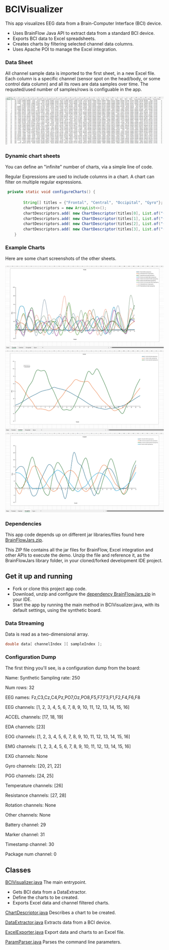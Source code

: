 # BCIVisualizer
This app visualizes EEG data from a Brain-Computer Interface (BCI) device.
- Uses BrainFlow Java API to extract data from a standard BCI device.
- Exports BCI data to Excel spreadsheets.
- Creates charts by filtering selected channel data columns.
- Uses Apache POI to manage the Excel integration.

### Data Sheet
All channel sample data is imported to the first sheet, in a new Excel file.
Each column is a specific channel (sensor spot on the head/body, or some control data column) and all its rows are data samples over time.
The requsted/used number of samples/rows is configuable in the app.

![Data Sheet](/doc/BCIVizualizer-data.png) 

### Dynamic chart sheets
You can define an "infinite" number of charts, via a simple line of code.

Regular Expressions are used to include columns in a chart.
A chart can filter on multiple regular expressions.

```Java
 private static void configureCharts() {

        String[] titles = {"Frontal", "Central", "Occipital", "Gyro"};
        chartDescriptors = new ArrayList<>();
        chartDescriptors.add( new ChartDescriptor(titles[0], List.of("(?i)^F.*$"), false, titles[0], SAMPLE_TITLE, VALUE_TITLE, MarkerStyle.DOT));
        chartDescriptors.add( new ChartDescriptor(titles[1], List.of("(?i)^C.*$"), false, titles[1], SAMPLE_TITLE, VALUE_TITLE, MarkerStyle.DOT));
        chartDescriptors.add( new ChartDescriptor(titles[2], List.of("(?i)^O.*$", "(?i)^PO.*$", "(?i)^Pz.*$"), false, titles[2], SAMPLE_TITLE, VALUE_TITLE, MarkerStyle.DOT));
        chartDescriptors.add( new ChartDescriptor(titles[3], List.of("(?i)^Gyro.*$"), false, titles[3], SAMPLE_TITLE, VALUE_TITLE, MarkerStyle.DOT));
    }
```

### Example Charts
Here are some chart screenshots of the other sheets.

![Frontal](/doc/BCIVizualizer-sheets-1.png)
![Central](/doc/BCIVizualizer-sheets-2.png)
![Occipital](/doc/BCIVizualizer-sheets-3.png)

### Dependencies
This app code depends up on different jar libraries/files found here [BrainFlowJars.zip](https://drive.google.com/file/d/124RQcCQjArB9xW4oa_1Qri9ljCv8JVuO/view?usp=drive_link).

This ZIP file contains all the jar files for BrainFlow, Excel integration and other APIs to execute the demo.
Unzip the file and reference it, as the BrainFlowJars library folder, in your cloned/forked development IDE project.

## Get it up and running
- Fork or clone this project app code.
- Download, unzip and configure the [dependency BrainFlowJars.zip](#dependencies) in your IDE.
- Start the app by running the main method in BCIVisualizer.java, with its default settings, using the synthetic board.

### Data Streaming
Data is read as a two-dimensional array.
```Java
double data[ channelIndex ][ sampleIndex ];
```

### Configuration Dump
The first thing you'll see, is a configuration dump from the board:

Name: Synthetic
Sampling rate: 250

Num rows: 32

EEG names: Fz,C3,Cz,C4,Pz,PO7,Oz,PO8,F5,F7,F3,F1,F2,F4,F6,F8

EEG channels: [1, 2, 3, 4, 5, 6, 7, 8, 9, 10, 11, 12, 13, 14, 15, 16]

ACCEL channels: [17, 18, 19]

EDA channels: [23]

EOG channels: [1, 2, 3, 4, 5, 6, 7, 8, 9, 10, 11, 12, 13, 14, 15, 16]

EMG channels: [1, 2, 3, 4, 5, 6, 7, 8, 9, 10, 11, 12, 13, 14, 15, 16]

EXG channels: None

Gyro channels: [20, 21, 22]

PGG channels: [24, 25]

Temperature channels: [26]

Resistance channels: [27, 28]

Rotation channels: None

Other channels: None

Battery channel: 29

Marker channel: 31

Timestamp channel: 30

Package num channel: 0

## Classes
[BCIVisualizer.java](BCIVisualizer.java)
The main entrypoint. 
- Gets BCI data from a DataExtractor.
- Define the charts to be created.
- Exports Excel data and channel filtered charts.

[ChartDescriptor.java](ChartDescriptor.java)
Describes a chart to be created.

[DataExtractor.java](DataExtractor.java)
Extracts data from a BCI device.

[ExcelExporter.java](ExcelExporter.java)
Export data and charts to an Excel file.

[ParamParser.java](ParamParser.java)
Parses the command line parameters.
